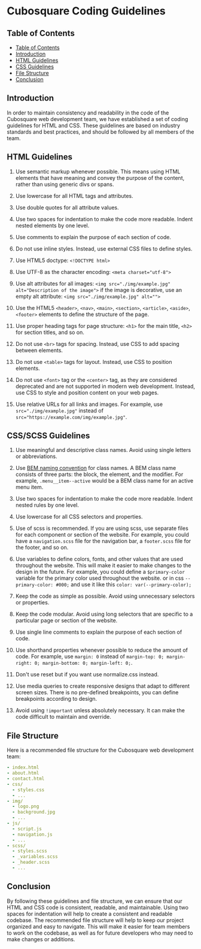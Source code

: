 # Cubosquare Coding Guidelines

## Table of Contents
- [Table of Contents](#table-of-contents)
- [Introduction](#introduction)
- [HTML Guidelines](#html-guidelines)
- [CSS Guidelines](#css-guidelines)
- [File Structure](#file-structure)
- [Conclusion](#conclusion)


## Introduction

In order to maintain consistency and readability in the code of the Cubosquare web development team, we have established a set of coding guidelines for HTML and CSS. These guidelines are based on industry standards and best practices, and should be followed by all members of the team.


## HTML Guidelines

1. Use semantic markup whenever possible. This means using HTML elements that have meaning and convey the purpose of the content, rather than using generic divs or spans.

1. Use lowercase for all HTML tags and attributes.

1. Use double quotes for all attribute values.

1. Use two spaces for indentation to make the code more readable. Indent nested elements by one level.

1. Use comments to explain the purpose of each section of code.

1. Do not use inline styles. Instead, use external CSS files to define styles.

1. Use HTML5 doctype: `<!DOCTYPE html>`

1. Use UTF-8 as the character encoding: `<meta charset="utf-8">`

1. Use alt attributes for all images: `<img src="./img/example.jpg" alt="Description of the image">` if the image is decorative, use an empty alt attribute: `<img src="./img/example.jpg" alt="">`

1. Use the HTML5 `<header>`, `<nav>`, `<main>`, `<section>`, `<article>`, `<aside>`, `<footer>` elements to define the structure of the page.

1. Use proper heading tags for page structure: `<h1>` for the main title, `<h2>` for section titles, and so on.

1. Do not use `<br>` tags for spacing. Instead, use CSS to add spacing between elements.

1. Do not use `<table>` tags for layout. Instead, use CSS to position elements.

1. Do not use `<font>` tag or the `<center>` tag, as they are considered deprecated and are not supported in modern web development. Instead, use CSS to style and position content on your web pages.

1. Use relative URLs for all links and images. For example, use `src="./img/example.jpg"` instead of `src="https://example.com/img/example.jpg"`.


## CSS/SCSS Guidelines

1. Use meaningful and descriptive class names. Avoid using single letters or abbreviations.

1. Use [BEM naming convention](https://getbem.com/) for class names. A BEM class name consists of three parts: the block, the element, and the modifier. For example, `.menu__item--active` would be a BEM class name for an active menu item.

1. Use two spaces for indentation to make the code more readable. Indent nested rules by one level.

1. Use lowercase for all CSS selectors and properties.

1. Use of scss is recommended. If you are using scss, use separate files for each component or section of the website. For example, you could have a `navigation.scss` file for the navigation bar, a `footer.scss` file for the footer, and so on.

1. Use variables to define colors, fonts, and other values that are used throughout the website. This will make it easier to make changes to the design in the future. For example, you could define a `$primary-color` variable for the primary color used throughout the website. or in css `--primary-color: #000;` and use it like this `color: var(--primary-color);`

1. Keep the code as simple as possible. Avoid using unnecessary selectors or properties.

1. Keep the code modular. Avoid using long selectors that are specific to a particular page or section of the website.

1. Use single line comments to explain the purpose of each section of code.

1. Use shorthand properties whenever possible to reduce the amount of code. For example, use `margin: 0` instead of `margin-top: 0; margin-right: 0; margin-bottom: 0; margin-left: 0;`.

1. Don't use reset but if you want use normalize.css instead.

1. Use media queries to create responsive designs that adapt to different screen sizes. There is no pre-defined breakpoints, you can define breakpoints according to design.

1. Avoid using `!important` unless absolutely necessary. It can make the code difficult to maintain and override.

## File Structure

Here is a recommended file structure for the Cubosquare web development team:

```yml
- index.html
- about.html
- contact.html
- css/
  - styles.css
  - ...
- img/
  - logo.png
  - background.jpg
  - ...
- js/
  - script.js
  - navigation.js
  - ...
- scss/
  - styles.scss
  - _variables.scss
  - _header.scss
  - ...
```

## Conclusion

By following these guidelines and file structure, we can ensure that our HTML and CSS code is consistent, readable, and maintainable. Using two spaces for indentation will help to create a consistent and readable codebase. The recommended file structure will help to keep our project organized and easy to navigate. This will make it easier for team members to work on the codebase, as well as for future developers who may need to make changes or additions.